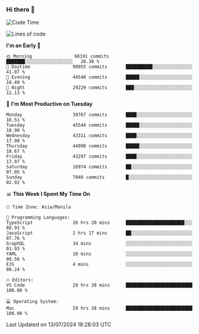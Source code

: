 ### Hi there 👋

<!--START_SECTION:waka-->
![Code Time](http://img.shields.io/badge/Code%20Time-5%2C361%20hrs%2047%20mins-blue)

![Lines of code](https://img.shields.io/badge/From%20Hello%20World%20I%27ve%20Written-113.2%20million%20lines%20of%20code-blue)

**I'm an Early 🐤** 

```text
🌞 Morning                68191 commits       ███████░░░░░░░░░░░░░░░░░░   28.30 % 
🌆 Daytime                98955 commits       ██████████░░░░░░░░░░░░░░░   41.07 % 
🌃 Evening                44548 commits       █████░░░░░░░░░░░░░░░░░░░░   18.49 % 
🌙 Night                  29229 commits       ███░░░░░░░░░░░░░░░░░░░░░░   12.13 % 
```
📅 **I'm Most Productive on Tuesday** 

```text
Monday                   39767 commits       ████░░░░░░░░░░░░░░░░░░░░░   16.51 % 
Tuesday                  45544 commits       █████░░░░░░░░░░░░░░░░░░░░   18.90 % 
Wednesday                43311 commits       ████░░░░░░░░░░░░░░░░░░░░░   17.98 % 
Thursday                 44990 commits       █████░░░░░░░░░░░░░░░░░░░░   18.67 % 
Friday                   43297 commits       ████░░░░░░░░░░░░░░░░░░░░░   17.97 % 
Saturday                 16974 commits       ██░░░░░░░░░░░░░░░░░░░░░░░   07.05 % 
Sunday                   7040 commits        █░░░░░░░░░░░░░░░░░░░░░░░░   02.92 % 
```


📊 **This Week I Spent My Time On** 

```text
🕑︎ Time Zone: Asia/Manila

💬 Programming Languages: 
TypeScript               26 hrs 20 mins      ██████████████████████░░░   88.91 % 
JavaScript               2 hrs 17 mins       ██░░░░░░░░░░░░░░░░░░░░░░░   07.76 % 
GraphQL                  34 mins             ░░░░░░░░░░░░░░░░░░░░░░░░░   01.93 % 
YAML                     10 mins             ░░░░░░░░░░░░░░░░░░░░░░░░░   00.56 % 
EJS                      4 mins              ░░░░░░░░░░░░░░░░░░░░░░░░░   00.24 % 

🔥 Editors: 
VS Code                  29 hrs 38 mins      █████████████████████████   100.00 % 

💻 Operating System: 
Mac                      29 hrs 38 mins      █████████████████████████   100.00 % 
```


 Last Updated on 13/07/2024 18:28:03 UTC
<!--END_SECTION:waka-->


<!--
**rad182/rad182** is a ✨ _special_ ✨ repository because its `README.md` (this file) appears on your GitHub profile.

Here are some ideas to get you started:

- 🔭 I’m currently working on ...
- 🌱 I’m currently learning ...
- 👯 I’m looking to collaborate on ...
- 🤔 I’m looking for help with ...
- 💬 Ask me about ...
- 📫 How to reach me: ...
- 😄 Pronouns: ...
- ⚡ Fun fact: ...
-->
